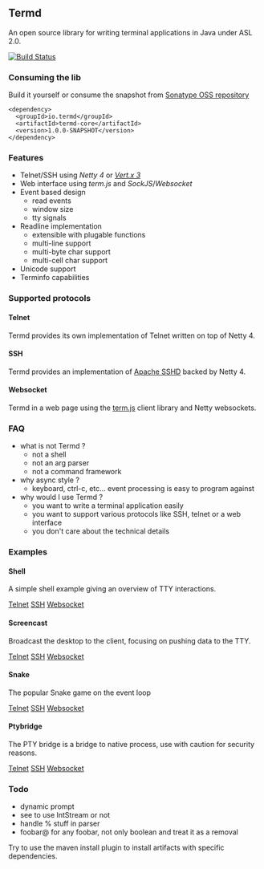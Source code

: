 ## Termd

An open source library for writing terminal applications in Java under ASL 2.0.

[![Build Status](https://termd.ci.cloudbees.com/buildStatus/icon?job=termd-core)](https://termd.ci.cloudbees.com/job/termd-core/)

### Consuming the lib

Build it yourself or consume the snapshot from [Sonatype OSS repository](https://oss.sonatype.org/content/repositories/snapshots/io/termd/termd-core/)

```
<dependency>
  <groupId>io.termd</groupId>
  <artifactId>termd-core</artifactId>
  <version>1.0.0-SNAPSHOT</version>
</dependency>
```

### Features

- Telnet/SSH using _Netty 4_ or [_Vert.x 3_](https://github.com/vert-x3/vertx-shell)
- Web interface using _term.js_ and _SockJS_/_Websocket_
- Event based design
   - read events
   - window size
   - tty signals
- Readline implementation
   - extensible with plugable functions
   - multi-line support
   - multi-byte char support
   - multi-cell char support
- Unicode support
- Terminfo capabilities

### Supported protocols

#### Telnet

Termd provides its own implementation of Telnet written on top of Netty 4.

#### SSH

Termd provides an implementation of [Apache SSHD](http://mina.apache.org/sshd-project/) backed by Netty 4.

#### Websocket

Termd in a web page using the [term.js](https://github.com/chjj/term.js/) client library and Netty websockets.

### FAQ

- what is not Termd ?
  - not a shell
  - not an arg parser
  - not a command framework
- why async style ?
  - keyboard, ctrl-c, etc... event processing is easy to program against
- why would I use Termd ?
  - you want to write a terminal application easily
  - you want to support various protocols like SSH, telnet or a web interface
  - you don't care about the technical details

### Examples

#### Shell

A simple shell example giving an overview of TTY interactions.

[Telnet](src/examples/java/examples/shell/TelnetShellExample.java)
[SSH](src/examples/java/examples/shell/SshShellExample.java)
[Websocket](src/examples/java/examples/shell/WebsocketShellExample.java)

#### Screencast

Broadcast the desktop to the client, focusing on pushing data to the TTY.

[Telnet](src/examples/java/examples/screencast/TelnetScreencastingExample.java)
[SSH](src/examples/java/examples/screencast/SshScreencastingExample.java)
[Websocket](src/examples/examples/java/screencast/WebsocketScreencastingExample.java)

#### Snake

The popular Snake game on the event loop

[Telnet](src/examples/java/examples/screencast/TelnetScreencastingExample.java)
[SSH](src/examples/java/examples/screencast/SshScreencastingExample.java)
[Websocket](src/examples/java/examples/screencast/WebsocketScreencastingExample.java)

#### Ptybridge

The PTY bridge is a bridge to native process, use with caution for security reasons.

[Telnet](src/examples/java/examples/ptrybridge/TelnetPtyBridgeExample.java)
[SSH](src/examples/java/examples/ptrybridge/SshPtyBridgeExample.java)
[Websocket](src/examples/java/examples/ptrybridge/WebsocketPtyBridgeExample.java)

### Todo

- dynamic prompt
- see to use IntStream or not
- handle % stuff in parser
- foobar@ for any foobar, not only boolean and treat it as a removal

Try to use the maven install plugin to install artifacts with specific dependencies.
